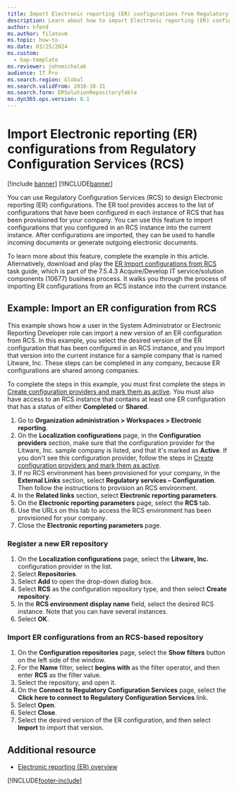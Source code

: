 ```yaml
---
title: Import Electronic reporting (ER) configurations from Regulatory Configuration Services (RCS)
description: Learn about how to import Electronic reporting (ER) configurations from Regulatory Configuration Services (RCS).
author: kfend
ms.author: filatovm
ms.topic: how-to
ms.date: 03/25/2024
ms.custom: 
  - bap-template
ms.reviewer: johnmichalak
audience: IT Pro
ms.search.region: Global
ms.search.validFrom: 2018-10-31
ms.search.form: ERSolutionRepositoryTable
ms.dyn365.ops.version: 8.1
---
```


# Import Electronic reporting (ER) configurations from Regulatory Configuration Services (RCS)

[!include [banner](../includes/banner.md)]
[!INCLUDE[banner](../../../finance/includes/rsc-to-gsw-banner.md)]

You can use Regulatory Configuration Services (RCS) to design Electronic reporting (ER) configurations. The ER tool provides access to the list of configurations that have been configured in each instance of RCS that has been provisioned for your company. You can use this feature to import configurations that you configured in an RCS instance into the current instance. After configurations are imported, they can be used to handle incoming documents or generate outgoing electronic documents.

To learn more about this feature, complete the example in this article. Alternatively, download and play the [ER Import configurations from RCS](https://download.microsoft.com/download/0/4/e/04e13839-e423-442b-a6c2-dd35b1045c2d/Dynamics%20365%20for%20Finance%20and%20Operations%208.1%20Electronic%20reporting%20task%20guides.zip) task guide, which is part of the 7.5.4.3 Acquire/Develop IT service/solution components (10677) business process. It walks you through the process of importing ER configurations from an RCS instance into the current instance.

## Example: Import an ER configuration from RCS

This example shows how a user in the System Administrator or Electronic Reporting Developer role can import a new version of an ER configuration from RCS. In this example, you select the desired version of the ER configuration that has been configured in an RCS instance, and you import that version into the current instance for a sample company that is named Litware, Inc. These steps can be completed in any company, because ER configurations are shared among companies.

To complete the steps in this example, you must first complete the steps in [Create configuration providers and mark them as active](tasks/er-configuration-provider-mark-it-active-2016-11.md). You must also have access to an RCS instance that contains at least one ER configuration that has a status of either **Completed** or **Shared**.

1. Go to **Organization administration \> Workspaces \> Electronic reporting**.
2. On the **Localization configurations** page, in the **Configuration providers** section, make sure that the configuration provider for the Litware, Inc. sample company is listed, and that it's marked as **Active**. If you don't see this configuration provider, follow the steps in [Create configuration providers and mark them as active](tasks/er-configuration-provider-mark-it-active-2016-11.md).
3. If no RCS environment has been provisioned for your company, in the **External Links** section, select **Regulatory services – Configuration**. Then follow the instructions to provision an RCS environment.
4. In the **Related links** section, select **Electronic reporting parameters**.
5. On the **Electronic reporting parameters** page, select the **RCS** tab.
6. Use the URLs on this tab to access the RCS environment has been provisioned for your company.
7. Close the **Electronic reporting parameters** page.

### Register a new ER repository

1. On the **Localization configurations** page, select the **Litware, Inc.** configuration provider in the list.
2. Select **Repositories**.
3. Select **Add** to open the drop-down dialog box.
4. Select **RCS** as the configuration repository type, and then select **Create repository**.
6. In the **RCS environment display name** field, select the desired RCS instance. Note that you can have several instances.
7. Select **OK**.

### Import ER configurations from an RCS-based repository

1. On the **Configuration repositories** page, select the **Show filters** button on the left side of the window.
2. For the **Name** filter, select **begins with** as the filter operator, and then enter **RCS** as the filter value.
3. Select the repository, and open it.
3. On the **Connect to Regulatory Configuration Services** page, select the **Click here to connect to Regulatory Configuration Services** link.
4. Select **Open**.
5. Select **Close**.
6. Select the desired version of the ER configuration, and then select **Import** to import that version.

## Additional resource

- [Electronic reporting (ER) overview](general-electronic-reporting.md)


[!INCLUDE[footer-include](../../../includes/footer-banner.md)]
